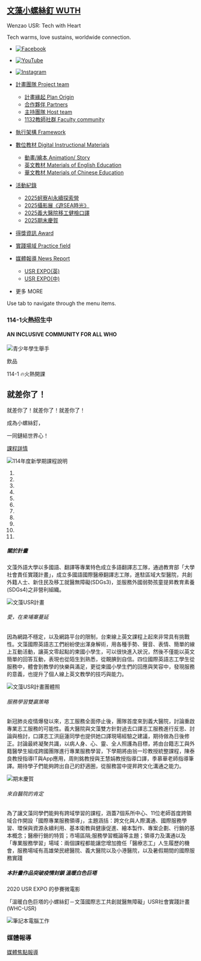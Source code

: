 ## [文藻小螺絲釘 WUTH](official.html)

Wenzao USR: Tech with Heart

Tech warms, love sustains, worldwide connection.

  * [![Facebook](https://static.wixstatic.com/media/e316f544f9094143b9eac01f1f19e697.png/v1/fill/w_39,h_39,al_c,q_85,usm_0.66_1.00_0.01,enc_avif,quality_auto/e316f544f9094143b9eac01f1f19e697.png)](https://www.facebook.com/文藻usr-國際醫療志工團-1782335585179795)
  * [![YouTube](https://static.wixstatic.com/media/a1b09fe8b7f04378a9fe076748ad4a6a.png/v1/fill/w_39,h_39,al_c,q_85,usm_0.66_1.00_0.01,enc_avif,quality_auto/a1b09fe8b7f04378a9fe076748ad4a6a.png)](https://youtube.com/@usrwhcusr4741?si=1QOziF982QiLtSTS)
  * [![Instagram](https://static.wixstatic.com/media/9f9c321c774844b793180620472aa4f1.png/v1/fill/w_39,h_39,al_c,q_85,usm_0.66_1.00_0.01,enc_avif,quality_auto/9f9c321c774844b793180620472aa4f1.png)](https://www.instagram.com/whc_usr/)



  * [計畫團隊 Project team](official/計畫團隊-1.html)
    * [計畫緣起 Plan Origin](official/計畫緣起.html)
    * [合作夥伴 Partners](official/合作夥伴.html)
    * [主持團隊 Host team](official/計畫團隊.html)
    * [1132教師社群 Faculty community](official/教師社群.html)
  * [執行架構 Framework](official/組織架構.html)
  * [數位教材 Digital Instructional Materials](official/副本-計畫團隊-project-team.html)
    * [動畫/繪本 Animation/ Story](official/about-3-1.html)
    * [英文教材 Materials of English Education](official/副本-數位教材-digital-instructional-materials.html)
    * [華文教材 Materials of Chinese Education](official/副本-英文課程教材-materials-of-english-education.html)
  * [活動紀錄](official/媒體報導.html)
    * [2025蚵寮AI永續探索營](official/副本-活動消息activity.html)
    * [2025攝影展《遊SEA時光》](official/副本-2025蚵寮ai永續探索營.html)
    * [2025義大醫院移工健檢口譯](official/副本-2025蚵寮ai永續探索營-1.html)
    * [2025期末慶賀](official/副本-2025攝影展-遊sea時光.html)
  * [得獎資訊 Award](official/about-3.html)
  * [實踐場域 Practice field](official/服務場域.html)
  * [媒體報導 News Report](official/媒體報導-1.html)
    * [USR EXPO(英)](official/usr-expo-英.html)
    * [USR EXPO(中)](official/usr-expo-中文.html)
  * 更多 MORE







Use tab to navigate through the menu items.

### 114-1火熱招生中

#### AN INCLUSIVE COMMUNITY FOR ALL WHO

![青少年學生舉手](https://static.wixstatic.com/media/2d294619f36e453da709912282e66ab3.jpg/v1/fill/w_252,h_119,al_c,q_80,usm_0.66_1.00_0.01,blur_2,enc_avif,quality_auto/2d294619f36e453da709912282e66ab3.jpg)

飲品

114-1 🔥火熱開課

## 就差你了！

就差你了！就差你了！就差你了！

成為小螺絲釘，

一同​鏈結世界心！

[課程詳情 ](https://www.facebook.com/share/p/19x5aEFybG/)

![114年度新學期課程說明](https://static.wixstatic.com/media/10e09e_72d21e028e6d4d5883d9b01b434ad44c~mv2.jpg/v1/fill/w_456,h_641,al_c,q_80,usm_0.66_1.00_0.01,enc_avif,quality_auto/515858787_1266449608824641_867922496658936399_n.jpg)

  1. [](https://usrdocument2018.wixsite.com/#comp-md1rklax)
  2. [](https://usrdocument2018.wixsite.com/#comp-md1pbkf6)
  3. [](https://usrdocument2018.wixsite.com/#comp-md1p5800)
  4. [](https://usrdocument2018.wixsite.com/#comp-md37yfht)
  5. [](https://usrdocument2018.wixsite.com/#comp-mdeljnp5)
  6. [](https://usrdocument2018.wixsite.com/#comp-maxcylkf)
  7. [](https://usrdocument2018.wixsite.com/#comp-kyoiasyf)
  8. [](https://usrdocument2018.wixsite.com/#comp-kd8h7pbj)
  9. [](https://usrdocument2018.wixsite.com/#comp-ldykoj5i)
  10. [](https://usrdocument2018.wixsite.com/#comp-l1g69lqb)
  11. [](https://usrdocument2018.wixsite.com/#comp-kne3nll1)



##### 關於計畫

文藻外語大學以多國語、翻譯等專業特色成立多語翻譯志工隊，通過教育部「大學社會責任實踐計畫」，成立多國語國際醫療翻譯志工隊，進駐區域大型醫院，共創外籍人士、新住民及移工就醫無障礙(SDGs3)，並服務外國弱勢孩童提昇教育素養(SDGs4)之非營利組織。

![文藻USR計畫](https://static.wixstatic.com/media/409f02_7813cc1705eb4e0ba623b5a569bf137b~mv2.jpg/v1/fill/w_299,h_215,al_c,q_80,usm_0.66_1.00_0.01,enc_avif,quality_auto/67820667_2385377271542287_21207216165843.jpg)

###### 愛，在柬埔寨蔓延

因為網路不穩定，以及網路平台的限制，台柬線上英文課程上起來非常具有挑戰性。文藻國際英語志工們紛紛使出渾身解術，用各種手勢、聲音、表情、簡單的線上互動活動，讓英文零起點的柬國小學生，可以很快進入狀況，然後不僅能以英文簡單的回答互動，表現也從陌生到熟悉，從靦腆到自信。四位國際英語志工學生從服務中，體會到教學的快樂與滿足，更從柬國小學生們的回應與笑容中，發現服務的意義，也提升了個人線上英文教學的技巧與能力。 

![文藻USR計畫團體照](https://static.wixstatic.com/media/409f02_3ca8afd44ac143d99b4747b477ed1a03~mv2.jpg/v1/fill/w_300,h_215,al_c,q_80,usm_0.66_1.00_0.01,enc_avif,quality_auto/109452941_3118904038189603_2123541571295.jpg)

###### 服務學習雙贏策略

新冠肺炎疫情爆發以來，志工服務全面停止後，團隊首度來到義大醫院，討論重啟專業志工服務的可能性。義大醫院與文藻雙方針對過去口譯志工服務進行反思、討論與檢討，口譯志工洪庭蓮同學也提供她口譯現場經驗之建議，期待做為日後修正。討論最終凝聚共識，以病人身、心、靈、全人照護為目標，將由台籍志工與外籍醫學生組成跨國團隊進行專業服務學習，下學期將由翁一珍教授統整課程，陳泰良教授指導IT與App應用，周則銘教授與王慧娟教授指導口譯，季慕華老師指導筆譯。期待學子們能夠跨出自己的舒適圈 ，從服務當中提昇跨文化溝通之能力。 

![期末慶賀](https://static.wixstatic.com/media/409f02_bad909d70ac94293a6be1af5b2ca8593~mv2.jpg/v1/fill/w_300,h_215,al_c,q_80,usm_0.66_1.00_0.01,enc_avif,quality_auto/72149431_2570459449700734_23353941580316.jpg)

###### 來自醫院的肯定

為了讓文藻同學們能夠有跨域  學習的課程，涵蓋7個系所中心、11位老師首度跨領域合作開設「國際專業服務領導」，主題涵括：跨文化與人際溝通、國際服務學習、環保與資源永續利用、基本衛教與健康促進、繪本製作、專案企劃、行銷的基本概念；醫療行銷的特質；市場區隔;服務學習概論等主題；領導力及溝通以及「專業服務學習」場域：兩個課程都能讓您增加擔任「醫療志工」人生履歷的機會，服務場域有高雄榮民總醫院、義大醫院以及小港醫院，以及暑假期間的國際服務實踐

##### 本計畫作品突破疫情封鎖 溫暖白色巨塔

2020 USR EXPO 的​參賽微電影

「溫暖白色巨塔的小螺絲釘－文藻國際志工共創就醫無障礙」USR社會實踐計畫(WHC-USR)

![筆記本電腦工作](https://static.wixstatic.com/media/ec01129eebde4653a19735c451d56dfb.jpg/v1/fill/w_51,h_34,al_c,q_80,usm_0.66_1.00_0.01,blur_2,enc_avif,quality_auto/ec01129eebde4653a19735c451d56dfb.jpg)

### 媒體報導

[媒體焦點報導 ](official/媒體報導-1.html)

###### ​